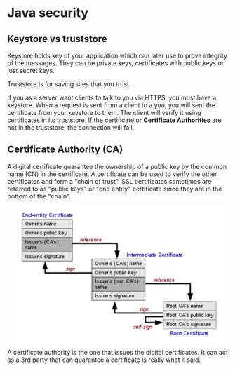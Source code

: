 # Java security

## Keystore vs truststore

Keystore holds key of your application which can later use to prove integrity of the messages.
They can be private keys, certificates with public keys or just secret keys.

Truststore is for saving sites that you trust.

If you as a server want clients to talk to you via HTTPS, you must have a keystore. 
When a request is sent from a client to a you, you will sent the certificate from your keystore to them.
The client will verify it using certificates in its truststore.
If the certificate or **Certificate Authorities** are not in the truststore, the connection will fail.

## Certificate Authority (CA)

A digital certificate guarantee the ownership of a public key by the common name (CN) in the certificate.
A certificate can be used to verify the other certificates and form a "chain of trust".
SSL certificates sometimes are referred to as "public keys" or "end entity" certificate since they are in the bottom of the "chain".

![](./img/chain_of_trust.jpg)

A certificate authority is the one that issues the digital certificates.
It can act as a 3rd party that can guarantee a certificate is really what it said.
